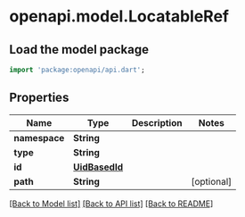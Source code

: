 # openapi.model.LocatableRef

## Load the model package
```dart
import 'package:openapi/api.dart';
```

## Properties
Name | Type | Description | Notes
------------ | ------------- | ------------- | -------------
**namespace** | **String** |  | 
**type** | **String** |  | 
**id** | [**UidBasedId**](UidBasedId.md) |  | 
**path** | **String** |  | [optional] 

[[Back to Model list]](../README.md#documentation-for-models) [[Back to API list]](../README.md#documentation-for-api-endpoints) [[Back to README]](../README.md)


